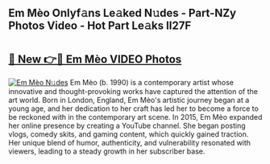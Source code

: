## Em Mèo Onlyf𝚊ns Le𝚊ked N𝚞des - Part-NZy Photos Video - Hot Part Le𝚊ks II27F

# <h2><a href="http://ab81482.deff.icu/?id=Em+M%c3%a8o">🔗 New 👉🔴 Em Mèo VIDEO Photos</a></h2>

[![Em Mèo N𝚞des](https://i.imgur.com/rIISA9y.gif)](http://ab81482.deff.icu/?id=Em+M%c3%a8o)
Em Mèo (b. 1990) is a contemporary artist whose innovative and thought-provoking works have captured the attention of the art world. Born in London, England, Em Mèo's artistic journey began at a young age, and her dedication to her craft has led her to become a force to be reckoned with in the contemporary art scene. In 2015, Em Mèo expanded her online presence by creating a YouTube channel. She began posting vlogs, comedy skits, and gaming content, which quickly gained traction. Her unique blend of humor, authenticity, and vulnerability resonated with viewers, leading to a steady growth in her subscriber base.
